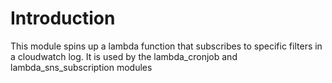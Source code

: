 # Introduction

This module spins up a lambda function that subscribes to specific filters in a cloudwatch log. It is used by the lambda_cronjob and lambda_sns_subscription modules